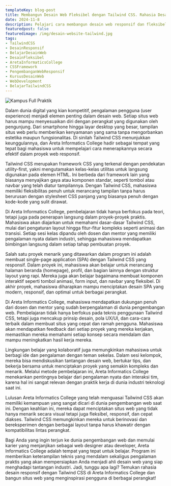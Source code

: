 ```yaml
---
templateKey: blog-post
title: Membangun Desain Web Fleksibel dengan Tailwind CSS. Rahasia Desain Responsif di Areta Informatics College
date: 2024-11-8
description: Pelajari cara membangun desain web responsif dan fleksibel menggunakan Tailwind CSS di Areta Informatics College. Temukan metode efektif untuk menciptakan tampilan modern dan fungsional yang bisa beradaptasi di berbagai perangkat.
featuredpost: false
featuredimage: /img/desain-website-tailwind.jpg
tags:
- TailwindCSS
- DesainResponsif
- BelajarDesainWeb
- DesainFleksibel
- AretaInformaticsCollege
- CSSFramework
- PengembanganWebResponsif
- KursusDesainWeb
- WebDevelopment
- BelajarTailwindCSS
---
```


![Kampus Full Praktik](/img/desain-website-tailwind.jpg "Kampus Full Praktik")

Dalam dunia digital yang kian kompetitif, pengalaman pengguna (user experience) menjadi elemen penting dalam desain web. Setiap situs web harus mampu menyesuaikan diri dengan perangkat yang digunakan oleh pengunjung. Dari smartphone hingga layar desktop yang besar, tampilan situs web perlu memberikan kenyamanan yang sama tanpa mengorbankan estetika maupun fungsionalitas. Di sinilah Tailwind CSS menunjukkan keunggulannya, dan Areta Informatics College hadir sebagai tempat yang tepat bagi mahasiswa untuk mempelajari cara menerapkannya secara efektif dalam proyek web responsif.

Tailwind CSS merupakan framework CSS yang terkenal dengan pendekatan utility-first, yakni mengutamakan kelas-kelas utilitas untuk langsung digunakan pada elemen HTML. Ini berbeda dari framework lain yang biasanya menyajikan gaya atau komponen standar, seperti tombol atau navbar yang telah diatur tampilannya. Dengan Tailwind CSS, mahasiswa memiliki fleksibilitas penuh untuk merancang tampilan tanpa harus berurusan dengan stylesheet CSS panjang yang biasanya penuh dengan kode-kode yang sulit dirawat.

Di Areta Informatics College, pembelajaran tidak hanya berfokus pada teori, tetapi juga pada penerapan langsung dalam proyek-proyek praktis. Mahasiswa akan diajarkan untuk memahami dasar-dasar Tailwind CSS, mulai dari pengaturan layout hingga fitur-fitur kompleks seperti animasi dan transisi. Setiap sesi kelas dipandu oleh dosen dan mentor yang memiliki pengalaman nyata dalam industri, sehingga mahasiswa mendapatkan bimbingan langsung dalam setiap tahap pembuatan proyek.

Salah satu proyek menarik yang ditawarkan dalam program ini adalah membuat single-page application (SPA) dengan Tailwind CSS yang responsif. Dalam proyek ini, mahasiswa akan belajar untuk merancang halaman beranda (homepage), profil, dan bagian lainnya dengan struktur layout yang rapi. Mereka juga akan belajar bagaimana membuat komponen interaktif seperti tombol animasi, form input, dan navbar yang fleksibel. Di akhir proyek, mahasiswa diharapkan mampu menciptakan desain SPA yang modern, responsif, dan optimal untuk berbagai perangkat.

Di Areta Informatics College, mahasiswa mendapatkan dukungan penuh dari dosen dan mentor yang sudah berpengalaman di dunia pengembangan web. Pembelajaran tidak hanya berfokus pada teknis penggunaan Tailwind CSS, tetapi juga mencakup prinsip desain, pola UX/UI, dan cara-cara terbaik dalam membuat situs yang cepat dan ramah pengguna. Mahasiswa akan mendapatkan feedback dari setiap proyek yang mereka kerjakan, memastikan mereka memahami setiap konsep secara mendalam dan mampu meningkatkan hasil kerja mereka.

Lingkungan belajar yang kolaboratif juga memungkinkan mahasiswa untuk berbagi ide dan pengalaman dengan teman sekelas. Dalam sesi kelompok, mereka bisa mendiskusikan tantangan desain web, bertukar tips, dan bekerja bersama untuk menciptakan proyek yang semakin kompleks dan menarik. Melalui metode pembelajaran ini, Areta Informatics College menekankan pentingnya belajar dari pengalaman nyata dan interaksi tim, karena hal ini sangat relevan dengan praktik kerja di dunia industri teknologi saat ini.

Lulusan Areta Informatics College yang telah menguasai Tailwind CSS akan memiliki kemampuan yang sangat dicari di dunia pengembangan web saat ini. Dengan keahlian ini, mereka dapat menciptakan situs web yang tidak hanya menarik secara visual tetapi juga fleksibel, responsif, dan cepat diakses. Tailwind CSS memungkinkan mereka untuk berinovasi dan bereksperimen dengan berbagai layout tanpa harus khawatir dengan kompatibilitas lintas perangkat.

Bagi Anda yang ingin terjun ke dunia pengembangan web dan memulai karier yang menjanjikan sebagai web designer atau developer, Areta Informatics College adalah tempat yang tepat untuk belajar. Program ini memberikan keterampilan teknis yang mendalam sekaligus pengalaman praktis yang akan mempersiapkan Anda menjadi ahli desain web yang siap menghadapi tantangan industri. Jadi, tunggu apa lagi? Temukan rahasia desain responsif dengan Tailwind CSS di Areta Informatics College dan bangun situs web yang menginspirasi pengguna di berbagai perangkat!

